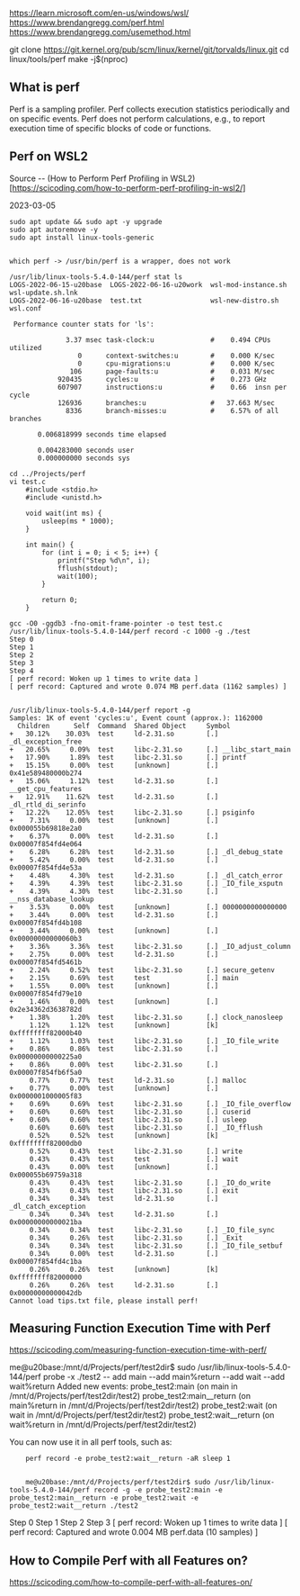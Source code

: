 
https://learn.microsoft.com/en-us/windows/wsl/
https://www.brendangregg.com/perf.html
https://www.brendangregg.com/usemethod.html


git clone https://git.kernel.org/pub/scm/linux/kernel/git/torvalds/linux.git
cd linux/tools/perf
make -j$(nproc)


## What is perf
Perf is a sampling profiler. Perf collects execution statistics periodically and on specific events. Perf does not perform calculations, e.g., to report execution time of specific blocks of code or functions.

## Perf on WSL2

Source -- (How to Perform Perf Profiling in WSL2)[https://scicoding.com/how-to-perform-perf-profiling-in-wsl2/]

2023-03-05
```
sudo apt update && sudo apt -y upgrade
sudo apt autoremove -y
sudo apt install linux-tools-generic


which perf -> /usr/bin/perf is a wrapper, does not work

/usr/lib/linux-tools-5.4.0-144/perf stat ls
LOGS-2022-06-15-u20base  LOGS-2022-06-16-u20work  wsl-mod-instance.sh  wsl-update.sh.lnk
LOGS-2022-06-16-u20base  test.txt                 wsl-new-distro.sh    wsl.conf

 Performance counter stats for 'ls':

              3.37 msec task-clock:u              #    0.494 CPUs utilized
                 0      context-switches:u        #    0.000 K/sec
                 0      cpu-migrations:u          #    0.000 K/sec
               106      page-faults:u             #    0.031 M/sec
            920435      cycles:u                  #    0.273 GHz
            607907      instructions:u            #    0.66  insn per cycle
            126936      branches:u                #   37.663 M/sec
              8336      branch-misses:u           #    6.57% of all branches

       0.006818999 seconds time elapsed

       0.004283000 seconds user
       0.000000000 seconds sys

cd ../Projects/perf
vi test.c
	#include <stdio.h>
	#include <unistd.h>

	void wait(int ms) {
		usleep(ms * 1000);
	}

	int main() {
		for (int i = 0; i < 5; i++) {
			printf("Step %d\n", i);
			fflush(stdout);
			wait(100);
		}

		return 0;
	}

gcc -O0 -ggdb3 -fno-omit-frame-pointer -o test test.c
/usr/lib/linux-tools-5.4.0-144/perf record -c 1000 -g ./test
Step 0
Step 1
Step 2
Step 3
Step 4
[ perf record: Woken up 1 times to write data ]
[ perf record: Captured and wrote 0.074 MB perf.data (1162 samples) ]


/usr/lib/linux-tools-5.4.0-144/perf report -g
Samples: 1K of event 'cycles:u', Event count (approx.): 1162000
  Children      Self  Command  Shared Object     Symbol
+   30.12%    30.03%  test     ld-2.31.so        [.] _dl_exception_free
+   20.65%     0.09%  test     libc-2.31.so      [.] __libc_start_main
+   17.90%     1.89%  test     libc-2.31.so      [.] printf
+   15.15%     0.00%  test     [unknown]         [.] 0x41e589480000b274
+   15.06%     1.12%  test     ld-2.31.so        [.] __get_cpu_features
+   12.91%    11.62%  test     ld-2.31.so        [.] _dl_rtld_di_serinfo
+   12.22%    12.05%  test     libc-2.31.so      [.] psiginfo
+    7.31%     0.00%  test     [unknown]         [.] 0x000055b69818e2a0
+    6.37%     0.00%  test     ld-2.31.so        [.] 0x00007f854fd4e064
+    6.28%     6.28%  test     ld-2.31.so        [.] _dl_debug_state
+    5.42%     0.00%  test     ld-2.31.so        [.] 0x00007f854fd4e53a
+    4.48%     4.30%  test     ld-2.31.so        [.] _dl_catch_error
+    4.39%     4.39%  test     libc-2.31.so      [.] _IO_file_xsputn
+    4.39%     4.30%  test     libc-2.31.so      [.] __nss_database_lookup
+    3.53%     0.00%  test     [unknown]         [.] 0000000000000000
+    3.44%     0.00%  test     ld-2.31.so        [.] 0x00007f854fd4b108
+    3.44%     0.00%  test     [unknown]         [.] 0x00000000000060b3
+    3.36%     3.36%  test     libc-2.31.so      [.] _IO_adjust_column
+    2.75%     0.00%  test     ld-2.31.so        [.] 0x00007f854fd5461b
+    2.24%     0.52%  test     libc-2.31.so      [.] secure_getenv
+    2.15%     0.69%  test     test              [.] main
+    1.55%     0.00%  test     [unknown]         [.] 0x00007f854fd79e10
+    1.46%     0.00%  test     [unknown]         [.] 0x2e34362d3638782d
+    1.38%     1.20%  test     libc-2.31.so      [.] clock_nanosleep
     1.12%     1.12%  test     [unknown]         [k] 0xffffffff82000b40
+    1.12%     1.03%  test     libc-2.31.so      [.] _IO_file_write
+    0.86%     0.86%  test     libc-2.31.so      [.] 0x00000000000225a0
+    0.86%     0.00%  test     libc-2.31.so      [.] 0x00007f854fb6f5a0
     0.77%     0.77%  test     ld-2.31.so        [.] malloc
+    0.77%     0.00%  test     [unknown]         [.] 0x0000001000005f83
+    0.69%     0.69%  test     libc-2.31.so      [.] _IO_file_overflow
+    0.60%     0.60%  test     libc-2.31.so      [.] cuserid
+    0.60%     0.60%  test     libc-2.31.so      [.] usleep
     0.60%     0.60%  test     libc-2.31.so      [.] _IO_fflush
     0.52%     0.52%  test     [unknown]         [k] 0xffffffff82000db0
     0.52%     0.43%  test     libc-2.31.so      [.] write
     0.43%     0.43%  test     test              [.] wait
     0.43%     0.00%  test     [unknown]         [.] 0x000055b69759a318
     0.43%     0.43%  test     libc-2.31.so      [.] _IO_do_write
     0.43%     0.43%  test     libc-2.31.so      [.] exit
     0.34%     0.34%  test     ld-2.31.so        [.] _dl_catch_exception
     0.34%     0.34%  test     ld-2.31.so        [.] 0x00000000000021ba
     0.34%     0.34%  test     libc-2.31.so      [.] _IO_file_sync
     0.34%     0.26%  test     libc-2.31.so      [.] _Exit
     0.34%     0.34%  test     libc-2.31.so      [.] _IO_file_setbuf
     0.34%     0.00%  test     ld-2.31.so        [.] 0x00007f854fd4c1ba
     0.26%     0.26%  test     [unknown]         [k] 0xffffffff82000000
     0.26%     0.26%  test     ld-2.31.so        [.] 0x00000000000042db
Cannot load tips.txt file, please install perf!

```
## Measuring Function Execution Time with Perf
https://scicoding.com/measuring-function-execution-time-with-perf/

me@u20base:/mnt/d/Projects/perf/test2dir$ sudo /usr/lib/linux-tools-5.4.0-144/perf probe -x ./test2 --
add main --add main%return --add wait --add wait%return
Added new events:
  probe_test2:main     (on main in /mnt/d/Projects/perf/test2dir/test2)
  probe_test2:main__return (on main%return in /mnt/d/Projects/perf/test2dir/test2)
  probe_test2:wait     (on wait in /mnt/d/Projects/perf/test2dir/test2)
  probe_test2:wait__return (on wait%return in /mnt/d/Projects/perf/test2dir/test2)

You can now use it in all perf tools, such as:

        perf record -e probe_test2:wait__return -aR sleep 1
		
		
		me@u20base:/mnt/d/Projects/perf/test2dir$ sudo /usr/lib/linux-tools-5.4.0-144/perf record -g -e probe_test2:main -e probe_test2:main__return -e probe_test2:wait -e probe_test2:wait__return ./test2
Step 0
Step 1
Step 2
Step 3
[ perf record: Woken up 1 times to write data ]
[ perf record: Captured and wrote 0.004 MB perf.data (10 samples) ]

## How to Compile Perf with all Features on?
https://scicoding.com/how-to-compile-perf-with-all-features-on/

